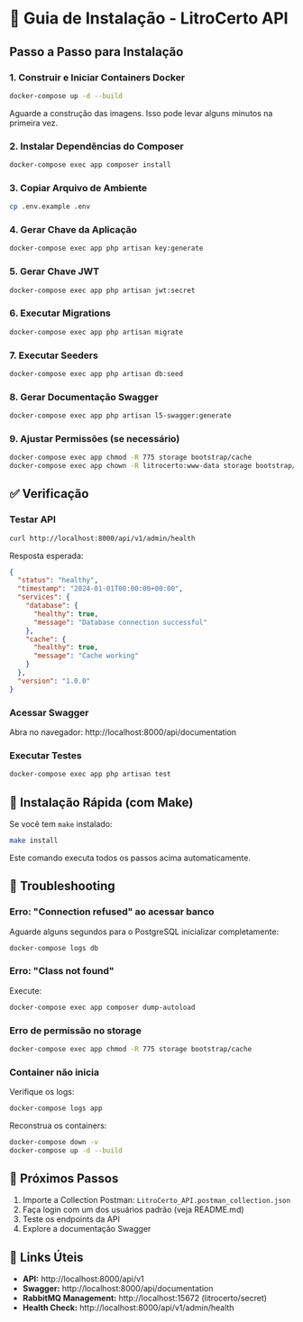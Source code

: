 # 🚀 Guia de Instalação - LitroCerto API

## Passo a Passo para Instalação

### 1. Construir e Iniciar Containers Docker

```bash
docker-compose up -d --build
```

Aguarde a construção das imagens. Isso pode levar alguns minutos na primeira vez.

### 2. Instalar Dependências do Composer

```bash
docker-compose exec app composer install
```

### 3. Copiar Arquivo de Ambiente

```bash
cp .env.example .env
```

### 4. Gerar Chave da Aplicação

```bash
docker-compose exec app php artisan key:generate
```

### 5. Gerar Chave JWT

```bash
docker-compose exec app php artisan jwt:secret
```

### 6. Executar Migrations

```bash
docker-compose exec app php artisan migrate
```

### 7. Executar Seeders

```bash
docker-compose exec app php artisan db:seed
```

### 8. Gerar Documentação Swagger

```bash
docker-compose exec app php artisan l5-swagger:generate
```

### 9. Ajustar Permissões (se necessário)

```bash
docker-compose exec app chmod -R 775 storage bootstrap/cache
docker-compose exec app chown -R litrocerto:www-data storage bootstrap/cache
```

## ✅ Verificação

### Testar API

```bash
curl http://localhost:8000/api/v1/admin/health
```

Resposta esperada:
```json
{
  "status": "healthy",
  "timestamp": "2024-01-01T00:00:00+00:00",
  "services": {
    "database": {
      "healthy": true,
      "message": "Database connection successful"
    },
    "cache": {
      "healthy": true,
      "message": "Cache working"
    }
  },
  "version": "1.0.0"
}
```

### Acessar Swagger

Abra no navegador: http://localhost:8000/api/documentation

### Executar Testes

```bash
docker-compose exec app php artisan test
```

## 🎯 Instalação Rápida (com Make)

Se você tem `make` instalado:

```bash
make install
```

Este comando executa todos os passos acima automaticamente.

## 🐛 Troubleshooting

### Erro: "Connection refused" ao acessar banco

Aguarde alguns segundos para o PostgreSQL inicializar completamente:

```bash
docker-compose logs db
```

### Erro: "Class not found"

Execute:

```bash
docker-compose exec app composer dump-autoload
```

### Erro de permissão no storage

```bash
docker-compose exec app chmod -R 775 storage bootstrap/cache
```

### Container não inicia

Verifique os logs:

```bash
docker-compose logs app
```

Reconstrua os containers:

```bash
docker-compose down -v
docker-compose up -d --build
```

## 📝 Próximos Passos

1. Importe a Collection Postman: `LitroCerto_API.postman_collection.json`
2. Faça login com um dos usuários padrão (veja README.md)
3. Teste os endpoints da API
4. Explore a documentação Swagger

## 🔗 Links Úteis

- **API:** http://localhost:8000/api/v1
- **Swagger:** http://localhost:8000/api/documentation
- **RabbitMQ Management:** http://localhost:15672 (litrocerto/secret)
- **Health Check:** http://localhost:8000/api/v1/admin/health
